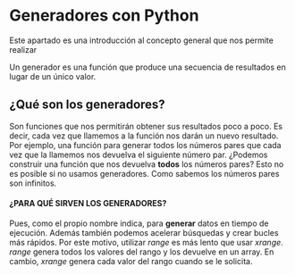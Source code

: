 # Generadores con Python

Este apartado es una introducción al concepto general que nos permite realizar

Un generador es una función que produce una secuencia de resultados en lugar de un único valor.

## ¿Qué son los generadores?

Son funciones que nos permitirán obtener sus resultados poco a poco. Es decir, cada vez que llamemos a la función nos darán un nuevo resultado. Por ejemplo, una función para generar todos los números pares que cada vez que la llamemos nos devuelva el siguiente número par. ¿Podemos construir una función que nos devuelva  **todos**  los números pares? Esto no es posible si no usamos generadores. Como sabemos los números pares son infinitos.

#### ¿PARA QUÉ SIRVEN LOS GENERADORES?

Pues, como el propio nombre indica, para  **generar**  datos en tiempo de ejecución. Además también podemos acelerar búsquedas y crear bucles más rápidos. Por este motivo, utilizar  _range_  es más lento que usar  _xrange_.  _range_  genera todos los valores del rango y los devuelve en un array. En cambio,  _xrange_  genera cada valor del rango cuando se le solicita.
<!--stackedit_data:
eyJoaXN0b3J5IjpbLTE4OTYyNjA2MDEsMTg3Nzg2OTg5NywxMz
k1MjAyMTA5LC0zMTI4OTM5N119
-->